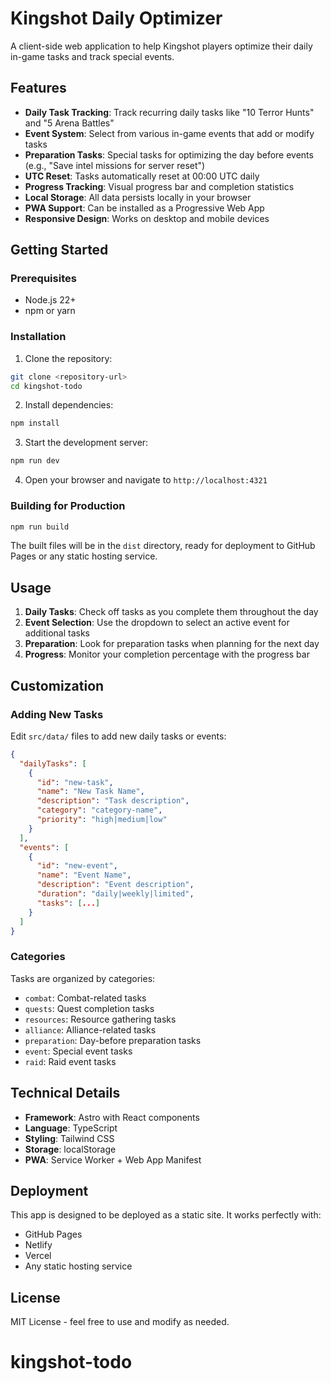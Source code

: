 # Kingshot Daily Optimizer

A client-side web application to help Kingshot players optimize their daily in-game tasks and track special events.

## Features

- **Daily Task Tracking**: Track recurring daily tasks like "10 Terror Hunts" and "5 Arena Battles"
- **Event System**: Select from various in-game events that add or modify tasks
- **Preparation Tasks**: Special tasks for optimizing the day before events (e.g., "Save intel missions for server reset")
- **UTC Reset**: Tasks automatically reset at 00:00 UTC daily
- **Progress Tracking**: Visual progress bar and completion statistics
- **Local Storage**: All data persists locally in your browser
- **PWA Support**: Can be installed as a Progressive Web App
- **Responsive Design**: Works on desktop and mobile devices

## Getting Started

### Prerequisites

- Node.js 22+
- npm or yarn

### Installation

1. Clone the repository:

```bash
git clone <repository-url>
cd kingshot-todo
```

2. Install dependencies:

```bash
npm install
```

3. Start the development server:

```bash
npm run dev
```

4. Open your browser and navigate to `http://localhost:4321`

### Building for Production

```bash
npm run build
```

The built files will be in the `dist` directory, ready for deployment to GitHub Pages or any static hosting service.

## Usage

1. **Daily Tasks**: Check off tasks as you complete them throughout the day
2. **Event Selection**: Use the dropdown to select an active event for additional tasks
3. **Preparation**: Look for preparation tasks when planning for the next day
4. **Progress**: Monitor your completion percentage with the progress bar

## Customization

### Adding New Tasks

Edit `src/data/` files to add new daily tasks or events:

```json
{
  "dailyTasks": [
    {
      "id": "new-task",
      "name": "New Task Name",
      "description": "Task description",
      "category": "category-name",
      "priority": "high|medium|low"
    }
  ],
  "events": [
    {
      "id": "new-event",
      "name": "Event Name",
      "description": "Event description",
      "duration": "daily|weekly|limited",
      "tasks": [...]
    }
  ]
}
```

### Categories

Tasks are organized by categories:

- `combat`: Combat-related tasks
- `quests`: Quest completion tasks
- `resources`: Resource gathering tasks
- `alliance`: Alliance-related tasks
- `preparation`: Day-before preparation tasks
- `event`: Special event tasks
- `raid`: Raid event tasks

## Technical Details

- **Framework**: Astro with React components
- **Language**: TypeScript
- **Styling**: Tailwind CSS
- **Storage**: localStorage
- **PWA**: Service Worker + Web App Manifest

## Deployment

This app is designed to be deployed as a static site. It works perfectly with:

- GitHub Pages
- Netlify
- Vercel
- Any static hosting service

## License

MIT License - feel free to use and modify as needed.

# kingshot-todo
